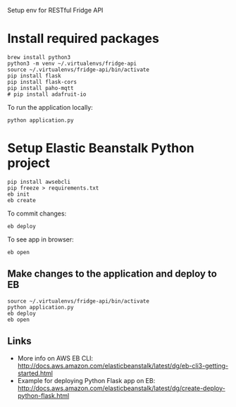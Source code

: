 Setup env for RESTful Fridge API

# Install required packages

```
brew install python3
python3 -m venv ~/.virtualenvs/fridge-api
source ~/.virtualenvs/fridge-api/bin/activate
pip install flask
pip install flask-cors
pip install paho-mqtt
# pip install adafruit-io
```

To run the application locally:

```
python application.py
```

# Setup Elastic Beanstalk Python project

```
pip install awsebcli
pip freeze > requirements.txt
eb init
eb create
```

To commit changes:

```
eb deploy
```

To see app in browser:

```
eb open
```

## Make changes to the application and deploy to EB


```
source ~/.virtualenvs/fridge-api/bin/activate
python application.py
eb deploy
eb open
```

## Links

* More info on AWS EB CLI: http://docs.aws.amazon.com/elasticbeanstalk/latest/dg/eb-cli3-getting-started.html
* Example for deploying Python Flask app on EB: http://docs.aws.amazon.com/elasticbeanstalk/latest/dg/create-deploy-python-flask.html
